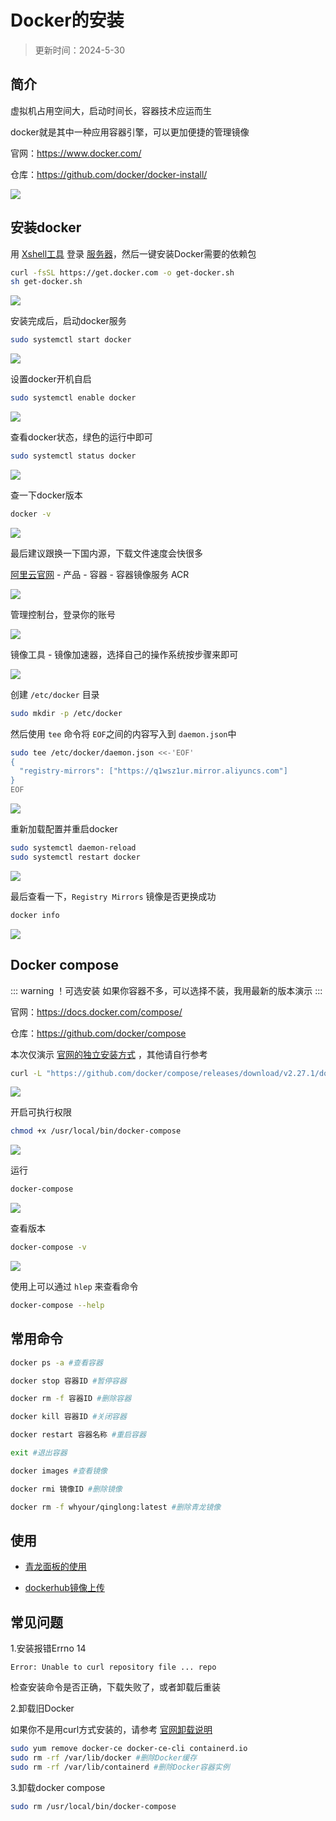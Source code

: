 
# Docker的安装

> 更新时间：2024-5-30



## 简介

虚拟机占用空间大，启动时间长，容器技术应运而生

docker就是其中一种应用容器引擎，可以更加便捷的管理镜像

官网：https://www.docker.com/

仓库：https://github.com/docker/docker-install/

![](/docker/docker-01.png)




## 安装docker

用 [Xshell工具](./Xshell) 登录 [服务器](./Server/)，然后一键安装Docker需要的依赖包

```sh
curl -fsSL https://get.docker.com -o get-docker.sh
sh get-docker.sh
```

![](/docker/docker-02.png)



安装完成后，启动docker服务

```sh
sudo systemctl start docker
```

![](/docker/docker-03.png)


设置docker开机自启

```sh
sudo systemctl enable docker
```

![](/docker/docker-04.png)




查看docker状态，绿色的运行中即可

```sh
sudo systemctl status docker
```

![](/docker/docker-05.png)


查一下docker版本

```sh
docker -v
```

![](/docker/docker-06.png)


最后建议跟换一下国内源，下载文件速度会快很多

[阿里云官网](https://www.aliyun.com/) - 产品 - 容器 - 容器镜像服务 ACR

![](/docker/docker-07.png)

管理控制台，登录你的账号

![](/docker/docker-08.png)

镜像工具 - 镜像加速器，选择自己的操作系统按步骤来即可

![](/docker/docker-09.png)



创建 `/etc/docker` 目录

```sh
sudo mkdir -p /etc/docker
```

然后使用 `tee` 命令将 `EOF`之间的内容写入到 `daemon.json`中

```sh
sudo tee /etc/docker/daemon.json <<-'EOF'
{
  "registry-mirrors": ["https://q1wsz1ur.mirror.aliyuncs.com"]
}
EOF
```

![](/docker/docker-10.png)

重新加载配置并重启docker

```sh
sudo systemctl daemon-reload
sudo systemctl restart docker
```

![](/docker/docker-11.png)

最后查看一下，`Registry Mirrors` 镜像是否更换成功 

```sh
docker info
```


![](/docker/docker-12.png)


## Docker compose

::: warning ！可选安装
如果你容器不多，可以选择不装，我用最新的版本演示
:::

官网：https://docs.docker.com/compose/

仓库：https://github.com/docker/compose


本次仅演示 [官网的独立安装方式](https://docs.docker.com/compose/install/standalone/) ，其他请自行参考




```sh
curl -L "https://github.com/docker/compose/releases/download/v2.27.1/docker-compose-$(uname -s)-$(uname -m)" -o /usr/local/bin/docker-compose
```

![](/docker/docker-13.png)


开启可执行权限

```sh
chmod +x /usr/local/bin/docker-compose
```

![](/docker/docker-14.png)


运行

```sh
docker-compose
```

![](/docker/docker-15.png)



查看版本

```sh
docker-compose -v
```

![](/docker/docker-16.png)



使用上可以通过 `hlep` 来查看命令

```sh
docker-compose --help
```

## 常用命令




```sh
docker ps -a #查看容器

docker stop 容器ID #暂停容器

docker rm -f 容器ID #删除容器

docker kill 容器ID #关闭容器

docker restart 容器名称 #重启容器

exit #退出容器

docker images #查看镜像

docker rmi 镜像ID #删除镜像

docker rm -f whyour/qinglong:latest #删除青龙镜像
```





## 使用


* [青龙面板的使用](./qinglong)

* [dockerhub镜像上传](./dockerhub)





## 常见问题



1.安装报错Errno 14

`Error: Unable to curl repository file ... repo`

检查安装命令是否正确，下载失败了，或者卸载后重装





2.卸载旧Docker

如果你不是用curl方式安装的，请参考 [官网卸载说明](https://docs.docker.com/engine/install/centos/#uninstall-docker-engine)

```sh
sudo yum remove docker-ce docker-ce-cli containerd.io
sudo rm -rf /var/lib/docker #删除Docker缓存
sudo rm -rf /var/lib/containerd #删除Docker容器实例
```



3.卸载docker compose

```sh
sudo rm /usr/local/bin/docker-compose
```